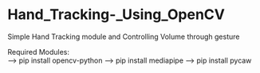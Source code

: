 # Hand_Tracking-_Using_OpenCV
Simple Hand Tracking module and Controlling Volume through gesture</br>

Required Modules:</br>
--> pip install opencv-python
--> pip install mediapipe
--> pip install pycaw
